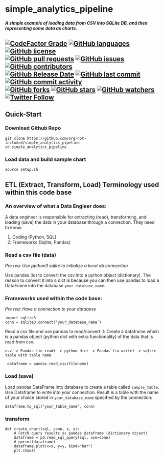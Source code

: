 # simple_analytics_pipeline

##### A simple example of loading data from CSV into SQLite DB, and then representing some data as charts.
  
[![CodeFactor Grade](https://img.shields.io/codefactor/grade/github/org-not-included/simple_analytics_pipeline/main)](https://www.codefactor.io/repository/github/org-not-included/simple_analytics_pipeline)
[![GitHub languages](https://img.shields.io/github/languages/top/org-not-included/simple_analytics_pipeline)](https://github.com/org-not-included/simple_analytics_pipeline/)
[![GitHub license](https://img.shields.io/github/license/org-not-included/simple_analytics_pipeline)](https://github.com/org-not-included/simple_analytics_pipeline/blob/main/LICENSE)  
[![GitHub pull requests](https://img.shields.io/github/issues-pr/org-not-included/simple_analytics_pipeline)](https://github.com/org-not-included/simple_analytics_pipeline/pulls)
[![GitHub issues](https://img.shields.io/github/issues/org-not-included/simple_analytics_pipeline)](https://github.com/org-not-included/simple_analytics_pipeline/issues)
[![GitHub contributors](https://img.shields.io/github/contributors/org-not-included/simple_analytics_pipeline)](https://github.com/org-not-included/simple_analytics_pipeline/graphs/contributors)  
[![GitHub Release Date](https://img.shields.io/github/release-date/org-not-included/simple_analytics_pipeline)](https://github.com/org-not-included/simple_analytics_pipeline/releases)
[![GitHub last commit](https://img.shields.io/github/last-commit/org-not-included/simple_analytics_pipeline)](https://github.com/org-not-included/simple_analytics_pipeline/commits/main)
[![GitHub commit activity](https://img.shields.io/github/commit-activity/m/org-not-included/simple_analytics_pipeline)](https://github.com/org-not-included/simple_analytics_pipeline/graphs/commit-activity)  
[![GitHub forks](https://img.shields.io/github/forks/org-not-included/simple_analytics_pipeline)](https://github.com/org-not-included/simple_analytics_pipeline/network)
[![GitHub stars](https://img.shields.io/github/stars/org-not-included/simple_analytics_pipeline)](https://github.com/org-not-included/simple_analytics_pipeline/stargazers)
[![GitHub watchers](https://img.shields.io/github/watchers/org-not-included/simple_analytics_pipeline)](https://github.com/org-not-included/simple_analytics_pipeline/watchers)
[![Twitter Follow](https://img.shields.io/twitter/follow/OrgNotIncluded?style=flat)](https://twitter.com/intent/follow?screen_name=OrgNotIncluded)  
---  
## Quick-Start
### Download Github Repo
```text
git clone https://github.com/org-not-included/simple_analytics_pipeline
cd simple_analytics_pipeline
```
### Load data and build sample chart
```text
source setup.sh
```
## ETL (Extract, Transform, Load) Terminology used within this code base
### An overview of what a Data Engieer does:

A data engineer is responsible for extracting (read), transforming, and loading (save) the data in your database through a connection. They need to know:

1) Coding (Python, SQL)
2) Frameworks (Sqlite, Pandas)


### Read a csv file (data)
*Pre req: Use python3 sqlite to initialize a local db connection*

Use pandas (io) to convert the csv into a python object (dictionary). The reason to convert it into a dict is because you can then use pandas to load a DataFrame into the database `your_database_name`.

### Frameworks used within the code base:
*Pre req: Have a connection to your database*
```
import sqlite3
conn = sqlite3.connect(‘your_database_name’)
```
 
 Read a csv file and use pandas to read/convert it:
 Create a dataframe which is a pandas object (python dict with extra functionality) of the data that is read from csv.

 `csv -> Pandas (io read) -> python dict -> Pandas (io write) -> sqlite table with table name`

```
 dataframe = pandas.read_csv(filename)
```
### Load (save)
Load pandas DataFrame into database to create a table called `sample_table`. Use Dataframe to write into your connection. Result is a table with the name of your choice stored in `your_database_name` specified by the connection:
```
dataframe.to_sql(‘your_table_name’, conn)
```

### transform
```
def create_chart(sql, conn, x, y):
    # Fetch query results as pandas dataframe (dictionary object)
    dataframe = pd.read_sql_query(sql, con=conn)
    # pprint(dataframe)
    dataframe.plot(x=x, y=y, kind="bar")
    plt.show()
```
